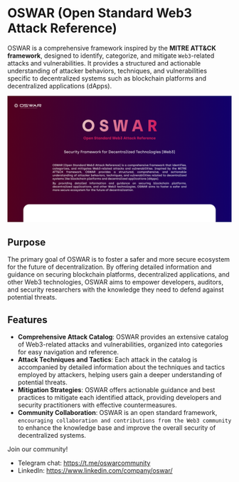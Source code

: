 # OSWAR (Open Standard Web3 Attack Reference)

OSWAR is a comprehensive framework inspired by the **MITRE ATT&CK framework**, designed to identify, categorize, and mitigate `Web3`-related attacks and vulnerabilities. It provides a structured and actionable understanding of attacker behaviors, techniques, and vulnerabilities specific to decentralized systems such as blockchain platforms and decentralized applications (dApps).

![OSWAR](oswar_og.png)

## Purpose
The primary goal of OSWAR is to foster a safer and more secure ecosystem for the future of decentralization. By offering detailed information and guidance on securing blockchain platforms, decentralized applications, and other Web3 technologies, OSWAR aims to empower developers, auditors, and security researchers with the knowledge they need to defend against potential threats.

## Features
- **Comprehensive Attack Catalog**: OSWAR provides an extensive catalog of Web3-related attacks and vulnerabilities, organized into categories for easy navigation and reference.
- **Attack Techniques and Tactics**: Each attack in the catalog is accompanied by detailed information about the techniques and tactics employed by attackers, helping users gain a deeper understanding of potential threats.
- **Mitigation Strategies**: OSWAR offers actionable guidance and best practices to mitigate each identified attack, providing developers and security practitioners with effective countermeasures.
- **Community Collaboration**: OSWAR is an open standard framework, `encouraging collaboration and contributions from the Web3 community` to enhance the knowledge base and improve the overall security of decentralized systems.

Join our community!
- Telegram chat: https://t.me/oswarcommunity
- LinkedIn: https://www.linkedin.com/company/oswar/
